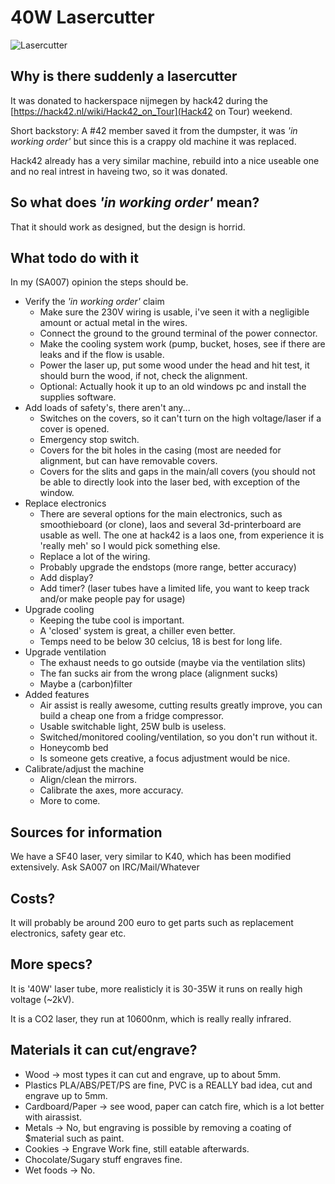 # 40W Lasercutter
![Lasercutter](https://matrix-irc.snt.utwente.nl/_matrix/media/v1/download/matrix.org/lflETgAFdauPvMSXqFtEyufG)

## Why is there suddenly a lasercutter
It was donated to hackerspace nijmegen by hack42 during the [https://hack42.nl/wiki/Hack42_on_Tour](Hack42 on Tour) weekend.

Short backstory: A #42 member saved it from the dumpster, it was *'in working order'* but since this is a crappy old machine it was replaced.

Hack42 already has a very similar machine, rebuild into a nice useable one and no real intrest in haveing two, so it was donated.

## So what does *'in working order'* mean?
That it should work as designed, but the design is horrid.

## What todo do with it
In my (SA007) opinion the steps should be.
* Verify the *'in working order'* claim
  * Make sure the 230V wiring is usable, i've seen it with a negligible amount or actual metal in the wires.
  * Connect the ground to the ground terminal of the power connector.
  * Make the cooling system work (pump, bucket, hoses, see if there are leaks and if the flow is usable.
  * Power the laser up, put some wood under the head and hit test, it should burn the wood, if not, check the alignment.
  * Optional: Actually hook it up to an old windows pc and install the supplies software.
* Add loads of safety's, there aren't any...
  * Switches on the covers, so it can't turn on the high voltage/laser if a cover is opened.
  * Emergency stop switch.
  * Covers for the bit holes in the casing (most are needed for alignment, but can have removable covers.
  * Covers for the slits and gaps in the main/all covers (you should not be able to directly look into the laser bed, with exception of the window.
* Replace electronics
  * There are several options for the main electronics, such as smoothieboard (or clone), laos and several 3d-printerboard are usable as well. The one at hack42 is a laos one, from experience it is 'really meh' so I would pick something else.
  * Replace a lot of the wiring.
  * Probably upgrade the endstops (more range, better accuracy)
  * Add display?
  * Add timer? (laser tubes have a limited life, you want to keep track and/or make people pay for usage)
* Upgrade cooling
  * Keeping the tube cool is important.
  * A 'closed' system is great, a chiller even better.
  * Temps need to be below 30 celcius, 18 is best for long life.
* Upgrade ventilation
  * The exhaust needs to go outside (maybe via the ventilation slits)
  * The fan sucks air from the wrong place (alignment sucks)
  * Maybe a (carbon)filter
* Added features
  * Air assist is really awesome, cutting results greatly improve, you can build a cheap one from a fridge compressor.
  * Usable switchable light, 25W bulb is useless.
  * Switched/monitored cooling/ventilation, so you don't run without it.
  * Honeycomb bed
  * Is someone gets creative, a focus adjustment would be nice.
* Calibrate/adjust the machine
  * Align/clean the mirrors.
  * Calibrate the axes, more accuracy.
  * More to come.

## Sources for information
We have a SF40 laser, very similar to K40, which has been modified extensively.
Ask SA007 on IRC/Mail/Whatever

## Costs?
It will probably be around 200 euro to get parts such as replacement electronics, safety gear etc.

## More specs?
It is '40W' laser tube, more realisticly it is 30-35W it runs on really high voltage (~2kV).

It is a CO2 laser, they run at 10600nm, which is really really infrared.

## Materials it can cut/engrave?
* Wood -> most types it can cut and engrave, up to about 5mm.
* Plastics PLA/ABS/PET/PS are fine, PVC is a REALLY bad idea, cut and engrave up to 5mm.
* Cardboard/Paper -> see wood, paper can catch fire, which is a lot better with airassist.
* Metals -> No, but engraving is possible by removing a coating of $material such as paint.
* Cookies -> Engrave Work fine, still eatable afterwards.
* Chocolate/Sugary stuff engraves fine.
* Wet foods -> No.

